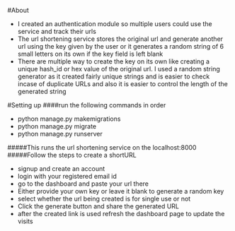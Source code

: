 #About
* I created an authentication module so multiple users could use the service and track their urls 
* The url shortening service stores the original url and generate another url using the key given by the user or it generates a random string of 6 small letters on its own if the key field is left blank
* There are multiple way to create the key on its own like creating a unique hash_id or hex value of the original url. I used a random string generator as it created fairly unique strings and is easier to check incase of duplicate URLs and also it is easier to control the length of the generated string 



#Setting up 
####run the following commands in order
* python manage.py makemigrations
* python manage.py migrate
* python manage.py runserver

#####This runs the url shortening service on the localhost:8000
#####Follow the steps to create a shortURL
* signup and create an account
* login with your registered email id
* go to the dashboard and paste your url there 
* Either provide your own key or leave it blank to generate a random key
* select whether the url being created is for single use or not 
* Click the generate button and share the generated URL
* after the created link is used refresh the dashboard page to update the visits
